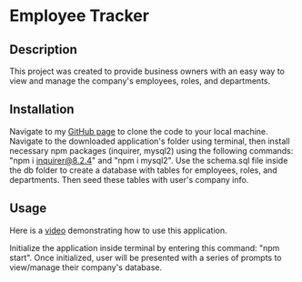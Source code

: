 # Employee Tracker

## Description

This project was created to provide business owners with an easy way to view and manage the company's employees, roles, and departments.

## Installation

Navigate to my [GitHub page](https://github.com/jnc444xd/employee-tracker) to clone the code to your local machine. Navigate to the downloaded application's folder using terminal, then install necessary npm packages (inquirer, mysql2) using the following commands: "npm i inquirer@8.2.4" and "npm i mysql2". Use the schema.sql file inside the db folder to create a database with tables for employees, roles, and departments. Then seed these tables with user's company info. 

## Usage

Here is a [video](https://watch.screencastify.com/v/aT0fS6MtiUCDUXiFnSE9) demonstrating how to use this application.

Initialize the application inside terminal by entering this command: "npm start". Once initialized, user will be presented with a series of prompts to view/manage their company's database.
